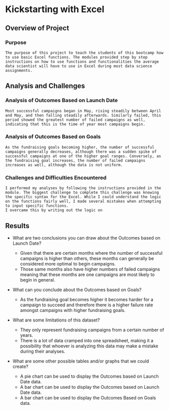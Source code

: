 # Kickstarting with Excel

## Overview of Project

### Purpose
    The purpose of this project to teach the students of this bootcamp how to use basic Excel functions. The modules provided step by step instructions on how to use functions and functionalities the average data scientist will have to use in Excel during most data science assignments.

## Analysis and Challenges

### Analysis of Outcomes Based on Launch Date
    Most successful campaigns began in May, rising steadily between April and May, and then falling steadily afterwards. Similarly failed, this period showed the greatest number of failed campaigns as well, indicating that this is the time of year most campaigns begin.

### Analysis of Outcomes Based on Goals
    As the fundraising goals becoming higher, the number of successful campaigns generally decreases, although there was a sudden spike of successful campaigns at one of the higher goal ranges. Conversely, as the fundraising goal increases, the number of failed campaigns increases as well, although the data is not uniform.


### Challenges and Difficulties Encountered
    I performed my analyses by following the instructions provided in the module. The biggest challenge to complete this challenge was knowing the specific syntax for the Excel. While I could understand the logic on the functions fairly well, I made several mistakes when attempting to input specific functions.
    I overcame this by writing out the logic on

## Results

- What are two conclusions you can draw about the Outcomes based on Launch Date?
    - Given that there are certain months where the number of successful campaigns is higher than others, these months can generally be considered more optimal to begin campaigns.
    - Those same months also have higher numbers of failed campaigns meaning that these months are one campaigns are most likely to begin in general.

- What can you conclude about the Outcomes based on Goals?
    - As the fundraising goal becomes higher it becomes harder for a campaign to succeed and therefore there is a higher failure rate amongst campaigns with higher fundraising goals.

- What are some limitations of this dataset?
    - They only represent fundraising campaigns from a certain number of years.
    - There is a lot of data cramped into one spreadsheet, making it a possibility that whoever is analyzing this data may make a mistake during their analyses.

- What are some other possible tables and/or graphs that we could create?
    - A pie chart can be used to display the Outcomes based on Launch Date data.
    - A bar chart can be used to display the Outcomes based on Launch Date data.
    - A bar chart can be used to display the Outcomes Based on Goals data.
